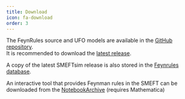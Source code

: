 ```yaml
---
title: Download
icon: fa-download
order: 3 
---
```

The FeynRules source and UFO models are available in the
<a href="https://github.com/SMEFTsim/SMEFTsim"><i class="fab fa-github"></i> GitHub repository</a>.
<br/>
It is recommended to download the
<a href="https://github.com/SMEFTsim/SMEFTsim/releases/latest"><i class="fas fa-tag"></i> latest release</a>.

A copy of the latest SMEFTsim release is also stored in the <a href="http://feynrules.irmp.ucl.ac.be/wiki/SMEFT">Feynrules database</a>.

An interactive tool that provides Feynman rules in the SMEFT can be downloaded from the <a href="https://notebookarchive.org/smeftsim-interactive-feynman-rules-database--2022-01-5jz62qa/"> NotebookArchive</a> (requires Mathematica)
